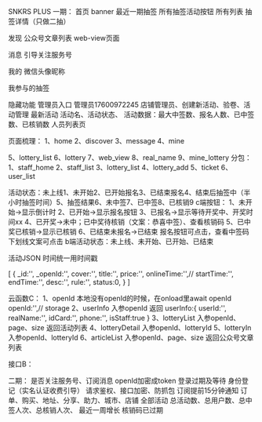 
SNKRS PLUS
一期：
首页
	banner
	最近一期抽签
	所有抽签活动按钮
所有列表
抽签详情（只做二抽）


发现
公众号文章列表
web-view页面


消息
引导关注服务号

我的
微信头像昵称

我参与的抽签

隐藏功能 管理员入口
管理员17600972245
店铺管理员、创建新活动、验卷、活动管理
最新活动
    活动名、活动状态、
    活动数据：最大中签数、报名人数、已中签数、已核销数
    人员列表页

页面梳理：
1、home
2、discover
3、message
4、mine

5、lottery_list
6、lottery
7、web_view
8、real_name
9、mine_lottery
分包：
1、staff_home
2、staff_list
3、lottery_list
4、lottery_add
5、ticket
6、user_list


活动状态：未上线1、未开始2、已开始报名3、已结束报名4、结束后抽签中（半小时抽签时间）5、抽签结果6、未中签7、已中签8、已核销9
c端按钮：
1、未开始->显示倒计时
2、已开始->显示报名按钮
3、已报名->显示等待开奖中、开奖时间xx
4、已开奖->未中；已中奖待核销（文案：恭喜中签）、查看核销码
5、已中奖已核销->显示已核销
6、已结束未报名->已结束
报名按钮可点击，查看中签码下划线文案可点击
b端活动状态：未上线、未开始、已开始、已结束

活动JSON
时间统一用时间戳

[
    {
        _id:'',
        _openId:'',
        cover:'',
        title:'',
        price:'',
        onlineTime:'',// 
        startTime:'',
        endTime:'',
        desc:'',
        rule:'',
        status:0,
    }
]

云函数C：
1、openId
本地没有openId的时候，在onload里await openId
openId:'',// storage
2、userInfo
入参openId
返回
userInfo:{
    userId:'',
    realName:'',
    idCard:'',
    phone:'',
    isStaff:true
}
3、lotteryList
入参openId、page、size
返回活动列表
4、lotteryDetail
入参openId、lotteryId
5、lotteryIn 
入参openId、lotteryId
6、articleList
入参openId、page、size
返回公众号文章列表


接口B：






二期：
是否关注服务号、订阅消息
openId加密成token
登录过期及等待
身份登记（实名认证收费引导）
请求鉴权、接口加密、防抓包
订阅提前15分钟通知
订单、购买、地址、分享、助力、城市、店铺
全部活动
    总活动数、总用户数、总中签人次、总核销人次、
    最近一周增长
    核销码已过期